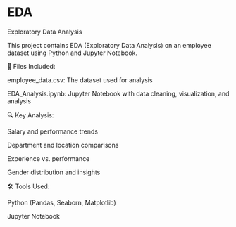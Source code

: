 # EDA

Exploratory Data Analysis

This project contains EDA (Exploratory Data Analysis) on an employee dataset using Python and Jupyter Notebook.

📁 Files Included:

employee_data.csv: The dataset used for analysis

EDA_Analysis.ipynb: Jupyter Notebook with data cleaning, visualization, and analysis


🔍 Key Analysis:

Salary and performance trends

Department and location comparisons

Experience vs. performance

Gender distribution and insights


🛠 Tools Used:

Python (Pandas, Seaborn, Matplotlib)

Jupyter Notebook
